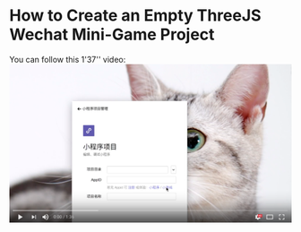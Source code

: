 # How to Create an Empty ThreeJS Wechat Mini-Game Project
You can follow this 1'37'' video:
[![How to create an empty threejs wechat minigame project](https://raw.githubusercontent.com/yuen33/ThreejsMiniGameExample/master/Filesforgithub/ytscrnsht.png)](https://youtu.be/FZxf3Z_QUeg)

